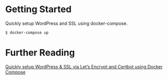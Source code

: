 # Getting Started
Quickly setup WordPress and SSL using docker-compose.
```
$ docker-compose up
```

# Further Reading
[Quickly setup WordPress & SSL via Let’s Encrypt and Certbot using Docker Compose](https://medium.com/@carlwillimott/quickly-setup-wordpress-ssl-via-lets-encrypt-and-certbot-b29e8abf2072)
